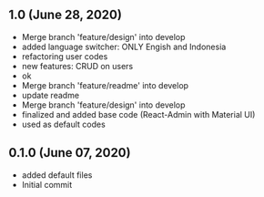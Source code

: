 ## 1.0 (June 28, 2020)
  - Merge branch 'feature/design' into develop
  - added language switcher: ONLY Engish and Indonesia
  - refactoring user codes
  - new features: CRUD on users
  - ok
  - Merge branch 'feature/readme' into develop
  - update readme
  - Merge branch 'feature/design' into develop
  - finalized and added base code (React-Admin with Material UI)
  - used as default codes

## 0.1.0 (June 07, 2020)
  - added default files
  - Initial commit

